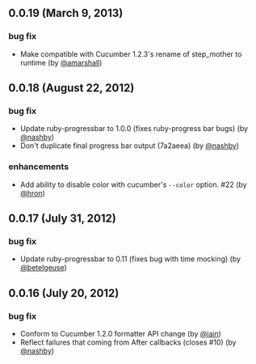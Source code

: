 ## 0.0.19 (March 9, 2013) ##

### bug fix
  * Make compatible with Cucumber 1.2.3's rename of step_mother to runtime (by [@amarshall](https://github.com/amarshall))

## 0.0.18 (August 22, 2012) ##

### bug fix
  * Update ruby-progressbar to 1.0.0 (fixes ruby-progress bar bugs) (by [@nashby](https://github.com/nashby))
  * Don't duplicate final progress bar output (7a2aeea) (by [@nashby](https://github.com/nashby))

### enhancements
  * Add ability to disable color with cucumber's `--color` option. #22 (by [@hron](https://github.com/hron))

## 0.0.17 (July 31, 2012) ##

### bug fix
  * Update ruby-progressbar to 0.11 (fixes bug with time mocking) (by [@betelgeuse](https://github.com/betelgeuse))

## 0.0.16 (July 20, 2012) ##

### bug fix
  * Conform to Cucumber 1.2.0 formatter API change (by [@iain](https://github.com/iain))
  * Reflect failures that coming from After callbacks (closes #10) (by [@nashby](https://github.com/nashby))

